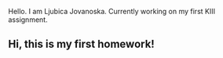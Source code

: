 Hello. I am Ljubica Jovanoska. Currently working on my first KIII assignment.
## Hi, this is my first homework!
